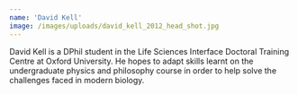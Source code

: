 ```yaml
---
name: 'David Kell'
image: /images/uploads/david_kell_2012_head_shot.jpg
---
```

David Kell is a DPhil student in the Life Sciences Interface Doctoral Training Centre at Oxford University. He hopes to adapt skills learnt on the undergraduate physics and philosophy course in order to help solve the challenges faced in modern biology.